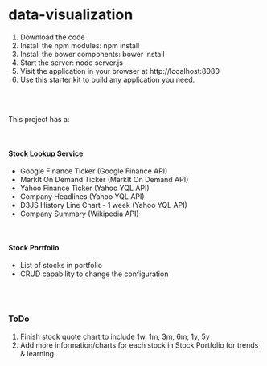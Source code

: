 # data-visualization

<ol>
    <li>Download the code</li>
    <li>Install the npm modules: npm install</li>
    <li>Install the bower components: bower install</li>
    <li>Start the server: node server.js</li>
    <li>Visit the application in your browser at http://localhost:8080</li>
    <li>Use this starter kit to build any application you need.</li>
</ol>
<br/><br/>

<p>This project has a:</p> 

<br/>
<h4>Stock Lookup Service</h4>
<ul>
    <li>Google Finance Ticker (Google Finance API)</li>
    <li>MarkIt On Demand Ticker (MarkIt On Demand API)</li>
    <li>Yahoo Finance Ticker (Yahoo YQL API)</li>
    <li>Company Headlines (Yahoo YQL API)</li>
    <li>D3JS History Line Chart - 1 week (Yahoo YQL API)</li>
    <li>Company Summary (Wikipedia API)</li>
</ul>

<br>
<h4>Stock Portfolio</h4>
<ul>
    <li>List of stocks in portfolio</li>
    <li>CRUD capability to change the configuration</li>
</ul>

<br/><br/>
<h3>ToDo</h3>
<ol>
    <li>Finish stock quote chart to include 1w, 1m, 3m, 6m, 1y, 5y</li>
    <li>Add more information/charts for each stock in Stock Portfolio for trends & learning</li>
</ol>    